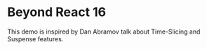 # Beyond React 16 

This demo is inspired by Dan Abramov talk about Time-Slicing and Suspense features. 


